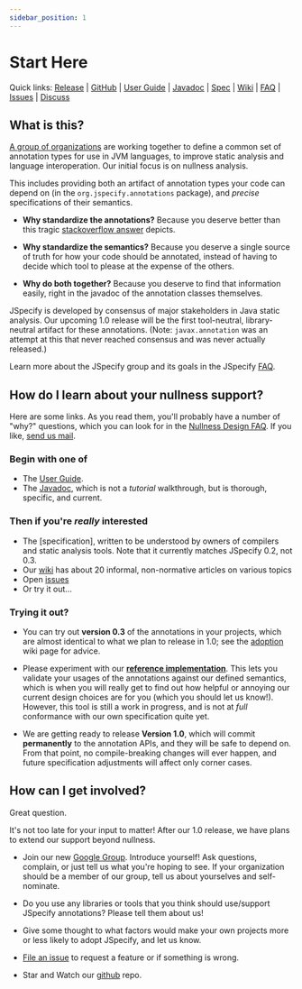 ```yaml
---
sidebar_position: 1
---
```


# Start Here

Quick links: [Release] | [GitHub] | [User Guide] | [Javadoc] | [Spec] | [Wiki] | [FAQ] | [Issues] | [Discuss]

## What is this?

[A group of organizations](/about) are working together to define a common set
of annotation types for use in JVM languages, to improve static analysis and
language interoperation. Our initial focus is on nullness analysis.

This includes providing both an artifact of annotation types your code can
depend on (in the `org.jspecify.annotations` package), and *precise* specifications of their semantics.

* **Why standardize the annotations?** Because you deserve better than this
  tragic [stackoverflow answer] depicts.

* **Why standardize the semantics?** Because you deserve a single source of
  truth for how your code should be annotated, instead of having to decide
  which tool to please at the expense of the others.

* **Why do both together?** Because you deserve to find that information
  easily, right in the javadoc of the annotation classes themselves.

JSpecify is developed by consensus of major stakeholders in Java static
analysis. Our upcoming 1.0 release will be the first tool-neutral,
library-neutral artifact for these annotations. (Note: `javax.annotation` was an
attempt at this that never reached consensus and was never actually released.)

Learn more about the JSpecify group and its goals in the JSpecify [FAQ].

## How do I learn about your nullness support?

Here are some links. As you read them, you'll probably have a number of "why?"
questions, which you can look for in the [Nullness Design FAQ]. If you like,
[send us mail](mailto:jspecify-discuss@googlegroups.com).

### Begin with one of

* The [User Guide].
* The [Javadoc], which is not a *tutorial* walkthrough, but is thorough,
  specific, and current.

### Then if you're *really* interested

* The [specification], written to be understood by owners of compilers and
  static analysis tools. Note that it currently matches JSpecify 0.2, not 0.3.
* Our [wiki] has about 20 informal, non-normative articles on various topics
* Open [issues]
* Or try it out...

### Trying it out?

* You can try out **version 0.3** of the annotations in your projects, which are almost identical to what we plan to release in 1.0;
  see the [adoption](https://github.com/jspecify/jspecify/wiki/adoption) wiki
  page for advice.
* Please experiment with our 
  **[reference implementation](https://github.com/jspecify/jspecify-reference-checker)**.
  This lets you validate your usages of the annotations against our defined
  semantics, which is when you will really get to find out how helpful or 
  annoying our current design choices are for you (which you should let us
  know!). However, this tool is still a work in progress, and is not at *full*
  conformance with our own specification quite yet.

* We are getting ready to release **Version 1.0**, which will commit **permanently** to the annotation APIs, and they
  will be safe to depend on. From that point, no compile-breaking changes will
  ever happen, and future specification adjustments will affect only corner cases.

## How can I get involved?

Great question.

It's not too late for your input to matter! After our 1.0 release, we have plans to extend our support beyond nullness.

* Join our new [Google Group]. Introduce yourself! Ask questions, complain, or
  just tell us what you're hoping to see. If your organization should be a
  member of our group, tell us about yourselves and self-nominate.

* Do you use any libraries or tools that you think should use/support JSpecify
  annotations? Please tell them about us!

* Give some thought to what factors would make your own projects more or less
  likely to adopt JSpecify, and let us know.

* [File an issue] to request a feature or if something is wrong.

* Star and Watch our [github] repo.


[discuss]: https://groups.google.com/g/jspecify-discuss
[file an issue]: https://github.com/jspecify/jspecify/issues/new
[github]: https://github.com/jspecify/jspecify
[google group]: https://groups.google.com/g/jspecify-discuss
[javadoc]: http://jspecify.org/docs/api/org/jspecify/annotations/package-summary.html
[faq]: http://github.com/jspecify/jspecify/wiki/jspecify-faq
[nullness design faq]: https://github.com/jspecify/jspecify/wiki/nullness-design-FAQ
[issues]: https://github.com/jspecify/jspecify/issues
[release]: https://search.maven.org/artifact/org.jspecify/jspecify/0.3.0/jar
[spec]: /docs/spec
[stackoverflow answer]: https://stackoverflow.com/questions/4963300/which-notnull-java-annotation-should-i-use
[user guide]: /docs/user-guide
[wiki]: https://github.com/jspecify/jspecify/wiki
